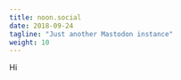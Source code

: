```yaml
---
title: noon.social
date: 2018-09-24
tagline: "Just another Mastodon instance"
weight: 10
---
```


Hi
